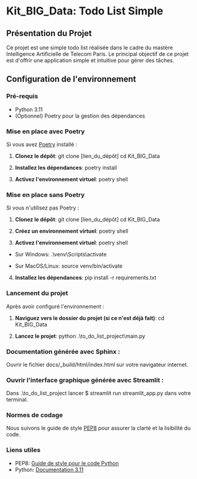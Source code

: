 # Kit_BIG_Data: Todo List Simple

## Présentation du Projet

Ce projet est une simple todo list réalisée dans le cadre du mastère Intelligence Artificielle de Telecom Paris. Le principal objectif de ce projet est d'offrir une application simple et intuitive pour gérer des tâches.

## Configuration de l'environnement

### Pré-requis

- Python 3.11
- (Optionnel) Poetry pour la gestion des dépendances


### Mise en place avec Poetry

Si vous avez [Poetry](https://python-poetry.org/) installé :

1. **Clonez le dépôt**:
   git clone [lien_du_dépôt]
   cd Kit_BIG_Data

2. **Installez les dépendances**:
   poetry install

3. **Activez l'environnement virtuel**:
   poetry shell


### Mise en place sans Poetry

Si vous n'utilisez pas Poetry :

1. **Clonez le dépôt**:
   git clone [lien_du_dépôt]
   cd Kit_BIG_Data

2. **Créez un environnement virtuel**:
   poetry shell

3. **Activez l'environnement virtuel**:
   poetry shell

- Sur Windows:
   .\venv\Scripts\activate

- Sur MacOS/Linux:
   source venv/bin/activate

4. **Installez les dépendances**:
   pip install -r requirements.txt


### Lancement du projet

Après avoir configuré l'environnement :

1. **Naviguez vers le dossier du projet (si ce n'est déjà fait)**:
   cd Kit_BIG_Data

2. **Lancez le projet**:
   python .\to_do_list_project\main.py

### Documentation générée avec Sphinx :
Ouvrir le fichier docs/_build/html/index.html sur votre navigateur internet.

### Ouvrir l'interface graphique générée avec Streamlit :
Dans .\to_do_list_project lancer $ streamlit run streamlit_app.py dans votre terminal.

### Normes de codage

Nous suivons le guide de style [PEP8](https://peps.python.org/pep-0008/) pour assurer la clarté et la lisibilité du code.


### Liens utiles

- PEP8: [Guide de style pour le code Python](https://peps.python.org/pep-0008/)
- Python: [Documentation 3.11](https://docs.python.org/3.11/)
